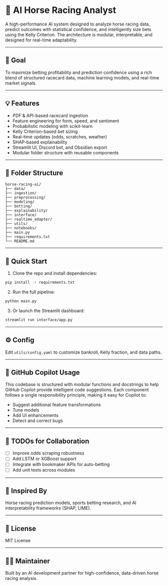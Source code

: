 
# 🧠 AI Horse Racing Analyst

A high-performance AI system designed to analyze horse racing data, predict outcomes with statistical confidence, and intelligently size bets using the Kelly Criterion. The architecture is modular, interpretable, and designed for real-time adaptability.

---

## 🎯 Goal

To maximize betting profitability and prediction confidence using a rich blend of structured racecard data, machine learning models, and real-time market signals.

---

## 💡 Features

- PDF & API-based racecard ingestion
- Feature engineering for form, speed, and sentiment
- Probabilistic modeling with scikit-learn
- Kelly Criterion-based bet sizing
- Real-time updates (odds, scratches, weather)
- SHAP-based explainability
- Streamlit UI, Discord bot, and Obsidian export
- Modular folder structure with reusable components

---

## 🧱 Folder Structure

```
horse-racing-ai/
├── data/
├── ingestion/
├── preprocessing/
├── modeling/
├── betting/
├── explainability/
├── interface/
├── realtime_adapter/
├── utils/
├── notebooks/
├── main.py
├── requirements.txt
└── README.md
```

---

## 🚀 Quick Start

1. Clone the repo and install dependencies:

```bash
pip install -r requirements.txt
```

2. Run the full pipeline:

```bash
python main.py
```

3. Or launch the Streamlit dashboard:

```bash
streamlit run interface/app.py
```

---

## ⚙️ Config

Edit `utils/config.yaml` to customize bankroll, Kelly fraction, and data paths.

---

## 🤖 GitHub Copilot Usage

This codebase is structured with modular functions and docstrings to help GitHub Copilot provide intelligent code suggestions. Each component follows a single responsibility principle, making it easy for Copilot to:
- Suggest additional feature transformations
- Tune models
- Add UI enhancements
- Detect and correct bugs

---

## 📌 TODOs for Collaboration

- [ ] Improve odds scraping robustness
- [ ] Add LSTM or XGBoost support
- [ ] Integrate with bookmaker APIs for auto-betting
- [ ] Add unit tests across modules

---

## 🧠 Inspired By

Horse racing prediction models, sports betting research, and AI interpretability frameworks (SHAP, LIME).

---

## 📜 License

MIT License

---

## 🙋‍♂️ Maintainer

Built by an AI development partner for high-confidence, data-driven horse racing analysis.

